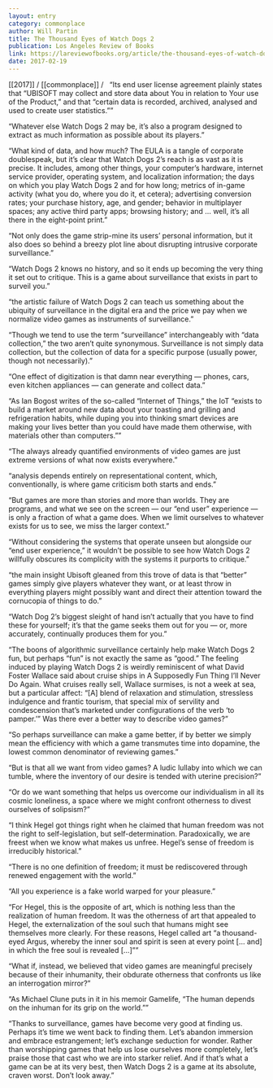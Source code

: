 ```yaml
---
layout: entry
category: commonplace
author: Will Partin
title: The Thousand Eyes of Watch Dogs 2
publication: Los Angeles Review of Books
link: https://lareviewofbooks.org/article/the-thousand-eyes-of-watch-dogs-2/
date: 2017-02-19
---
```


[[2017]] / [[commonplace]] / 
 
“Its end user license agreement plainly states that “UBISOFT may collect and store data about You in relation to Your use of the Product,” and that “certain data is recorded, archived, analysed and used to create user statistics.””

“Whatever else Watch Dogs 2 may be, it’s also a program designed to extract as much information as possible about its players.”

“What kind of data, and how much? The EULA is a tangle of corporate doublespeak, but it’s clear that Watch Dogs 2’s reach is as vast as it is precise. It includes, among other things, your computer’s hardware, internet service provider, operating system, and localization information; the days on which you play Watch Dogs 2 and for how long; metrics of in-game activity (what you do, where you do it, et cetera); advertising conversion rates; your purchase history, age, and gender; behavior in multiplayer spaces; any active third party apps; browsing history; and … well, it’s all there in the eight-point print.”

“Not only does the game strip-mine its users’ personal information, but it also does so behind a breezy plot line about disrupting intrusive corporate surveillance.”

“Watch Dogs 2 knows no history, and so it ends up becoming the very thing it set out to critique. This is a game about surveillance that exists in part to surveil you.”

“the artistic failure of Watch Dogs 2 can teach us something about the ubiquity of surveillance in the digital era and the price we pay when we normalize video games as instruments of surveillance.”

“Though we tend to use the term “surveillance” interchangeably with “data collection,” the two aren’t quite synonymous. Surveillance is not simply data collection, but the collection of data for a specific purpose (usually power, though not necessarily).”

“One effect of digitization is that damn near everything — phones, cars, even kitchen appliances — can generate and collect data.”

“As Ian Bogost writes of the so-called “Internet of Things,” the IoT “exists to build a market around new data about your toasting and grilling and refrigeration habits, while duping you into thinking smart devices are making your lives better than you could have made them otherwise, with materials other than computers.””

“The always already quantified environments of video games are just extreme versions of what now exists everywhere.”

“analysis depends entirely on representational content, which, conventionally, is where game criticism both starts and ends.”

“But games are more than stories and more than worlds. They are programs, and what we see on the screen — our “end user” experience — is only a fraction of what a game does. When we limit ourselves to whatever exists for us to see, we miss the larger context.”

“Without considering the systems that operate unseen but alongside our “end user experience,” it wouldn’t be possible to see how Watch Dogs 2 willfully obscures its complicity with the systems it purports to critique.”

“the main insight Ubisoft gleaned from this trove of data is that “better” games simply give players whatever they want, or at least throw in everything players might possibly want and direct their attention toward the cornucopia of things to do.”

“Watch Dog 2’s biggest sleight of hand isn’t actually that you have to find these for yourself; it’s that the game seeks them out for you — or, more accurately, continually produces them for you.”

“The boons of algorithmic surveillance certainly help make Watch Dogs 2 fun, but perhaps “fun” is not exactly the same as “good.” The feeling induced by playing Watch Dogs 2 is weirdly reminiscent of what David Foster Wallace said about cruise ships in A Supposedly Fun Thing I’ll Never Do Again. What cruises really sell, Wallace surmises, is not a week at sea, but a particular affect: “[A] blend of relaxation and stimulation, stressless indulgence and frantic tourism, that special mix of servility and condescension that’s marketed under configurations of the verb ‘to pamper.’” Was there ever a better way to describe video games?”

“So perhaps surveillance can make a game better, if by better we simply mean the efficiency with which a game transmutes time into dopamine, the lowest common denominator of reviewing games.”

“But is that all we want from video games? A ludic lullaby into which we can tumble, where the inventory of our desire is tended with uterine precision?”

“Or do we want something that helps us overcome our individualism in all its cosmic loneliness, a space where we might confront otherness to divest ourselves of solipsism?”

“I think Hegel got things right when he claimed that human freedom was not the right to self-legislation, but self-determination. Paradoxically, we are freest when we know what makes us unfree. Hegel’s sense of freedom is irreducibly historical.”

“There is no one definition of freedom; it must be rediscovered through renewed engagement with the world.”

“All you experience is a fake world warped for your pleasure.”

“For Hegel, this is the opposite of art, which is nothing less than the realization of human freedom. It was the otherness of art that appealed to Hegel, the externalization of the soul such that humans might see themselves more clearly. For these reasons, Hegel called art “a thousand-eyed Argus, whereby the inner soul and spirit is seen at every point [… and] in which the free soul is revealed […]””

“What if, instead, we believed that video games are meaningful precisely because of their inhumanity, their obdurate otherness that confronts us like an interrogation mirror?”

“As Michael Clune puts in it in his memoir Gamelife, “The human depends on the inhuman for its grip on the world.””

“Thanks to surveillance, games have become very good at finding us. Perhaps it’s time we went back to finding them. Let’s abandon immersion and embrace estrangement; let’s exchange seduction for wonder. Rather than worshipping games that help us lose ourselves more completely, let’s praise those that cast who we are into starker relief. And if that’s what a game can be at its very best, then Watch Dogs 2 is a game at its absolute, craven worst. Don’t look away.”

